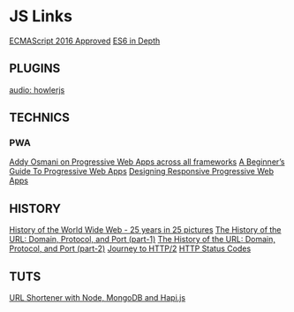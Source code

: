 JS Links
========

[ECMAScript 2016 Approved](https://topaxi.codes/ecmascript-2016-approved/)
[ES6 in Depth](https://ponyfoo.com/articles/tagged/es6-in-depth)
[]()
[]()
[]()
[]()
[]()
[]()
[]()
[]()
[]()


PLUGINS
-------
[audio: howlerjs](https://howlerjs.com/)
[]()
[]()
[]()
[]()
[]()
[]()
[]()
[]()

TECHNICS
--------
### PWA
[Addy Osmani on Progressive Web Apps across all frameworks](https://www.youtube.com/watch?v=srdKq0DckXQ&feature=youtu.be)
[A Beginner’s Guide To Progressive Web Apps](https://www.smashingmagazine.com/2016/08/a-beginners-guide-to-progressive-web-apps/)
[Designing Responsive Progressive Web Apps](https://cloudfour.com/thinks/designing-responsive-progressive-web-apps/)
[]()

HISTORY
-------
[History of the World Wide Web - 25 years in 25 pictures](http://www.telegraph.co.uk/technology/0/history-of-the-world-wide-web---25-years-in-25-pictures/)
[The History of the URL: Domain, Protocol, and Port (part-1)](https://eager.io/blog/the-history-of-the-url-domain-and-protocol/)
[The History of the URL: Domain, Protocol, and Port (part-2)](https://eager.io/blog/the-history-of-the-url-path-fragment-query-auth/)
[Journey to HTTP/2](http://kamranahmed.info/blog/2016/08/13/http-in-depth/)
[HTTP Status Codes](https://httpstatuses.com/)
[]()


TUTS
----
[URL Shortener with Node, MongoDB and Hapi.js](https://codetuts.tech/build-a-url-shortener-node-hapi-js/)
[]()
[]()
[]()
[]()
[]()


